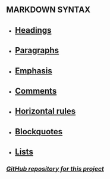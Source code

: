 ## MARKDOWN SYNTAX

* ## [Headings](/Rules/Headings.md/)

* ## [Paragraphs](/Rules/Paragraphs.md/)

* ## [Emphasis](/Rules/Emphasis.md/)

* ## [Comments](/Rules/Comments.md/)

* ## [Horizontal rules](/Rules/Horizontal_rules.md/)

* ## [Blockquotes](/Rules/Blockquotes.md/)

* ## [Lists](/Rules/Lists.md/)

### [_GitHub repository for this project_](https://github.com/Nickeld28/Learning_Markdown)
